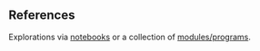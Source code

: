 <br>

## References

Explorations via [notebooks](./notebooks) or a collection of [modules/programs](./modules).

<br>
<br>
<br>
<br>

<br>
<br>
<br>
<br>